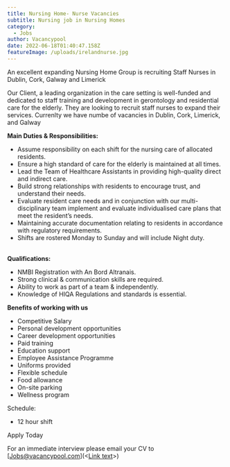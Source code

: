 ```yaml
---
title: Nursing Home- Nurse Vacancies
subtitle: Nursing job in Nursing Homes
category:
  - Jobs
author: Vacancypool
date: 2022-06-18T01:40:47.158Z
featureImage: /uploads/irelandnurse.jpg
---
```

An excellent expanding Nursing Home Group is recruiting Staff Nurses in Dublin, Cork, Galway and Limerick

Our Client, a leading organization in the care setting is well-funded and dedicated to staff training and development in gerontology and residential care for the elderly. They are looking to recruit staff nurses to expand their services. Currenlty we have numbe of vacancies in Dublin, Cork, Limerick, and Galway



**Main Duties & Responsibilities:**

* Assume responsibility on each shift for the nursing care of allocated residents.
* Ensure a high standard of care for the elderly is maintained at all times.
* Lead the Team of Healthcare Assistants in providing high-quality direct and indirect care.
* Build strong relationships with residents to encourage trust, and understand their needs.
* Evaluate resident care needs and in conjunction with our multi-disciplinary team implement and evaluate individualised care plans that meet the resident’s needs.
* Maintaining accurate documentation relating to residents in accordance with regulatory requirements.
* Shifts are rostered Monday to Sunday and will include Night duty.

\
**Qualifications:**

* NMBI Registration with An Bord Altranais.
* Strong clinical & communication skills are required.
* Ability to work as part of a team & independently.
* Knowledge of HIQA Regulations and standards is essential.



**Benefits of working with us**

* Competitive Salary
* Personal development opportunities
* Career development opportunities
* Paid training
* Education support
* Employee Assistance Programme
* Uniforms provided
* Flexible schedule
* Food allowance
* On-site parking
* Wellness program



Schedule:

* 12 hour shift



Apply Today

For an immediate interview please email your CV to [Jobs@vacancypool.com](<<a href="jobs@vacancypool.com">Link text</a>>)

